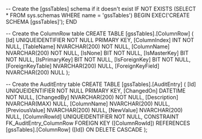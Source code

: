 -- Create the [gssTables] schema if it doesn't exist
IF NOT EXISTS (SELECT * FROM sys.schemas WHERE name = 'gssTables')
BEGIN
    EXEC('CREATE SCHEMA [gssTables]');
END

-- Create the ColumnRow table
CREATE TABLE [gssTables].[ColumnRow] (
    [Id] UNIQUEIDENTIFIER NOT NULL PRIMARY KEY,
    [ColumnIndex] INT NOT NULL,
    [TableName] NVARCHAR(200) NOT NULL,
    [ColumnName] NVARCHAR(200) NOT NULL,
    [IsNone] BIT NOT NULL,
    [IsMasterKey] BIT NOT NULL,
    [IsPrimaryKey] BIT NOT NULL,
    [IsForeignKey] BIT NOT NULL,
    [ForeignKeyTable] NVARCHAR(200) NULL,
    [ForeignKeyField] NVARCHAR(200) NULL
);

-- Create the AuditEntry table
CREATE TABLE [gssTables].[AuditEntry] (
    [Id] UNIQUEIDENTIFIER NOT NULL PRIMARY KEY,
    [ChangedOn] DATETIME NOT NULL,
    [ChangedBy] NVARCHAR(200) NOT NULL,
    [Description] NVARCHAR(MAX) NULL,
    [ColumnName] NVARCHAR(200) NULL,
    [PreviousValue] NVARCHAR(200) NULL,
    [NewValue] NVARCHAR(200) NULL,
    [ColumnRowId] UNIQUEIDENTIFIER NOT NULL,
    CONSTRAINT FK_AuditEntry_ColumnRow FOREIGN KEY ([ColumnRowId])
        REFERENCES [gssTables].[ColumnRow] ([Id])
        ON DELETE CASCADE
);
